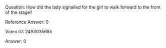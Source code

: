 Question: How did the lady signalled for the girl to walk forward to the front of the stage?

Reference Answer: 0

Video ID: 2493035685

Answer: 0

